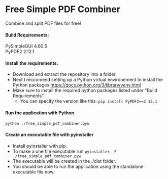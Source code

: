 # Free Simple PDF Combiner
Combine and split PDF files for free!  

#### Build Requirements:
PySimpleGUI 4.60.5  
PyPDF2 2.12.1  

#### Install the requirements:
- Download and extract the repository into a folder.
- Next I reccomend setting up a Python virtual environement to install the Python packages https://docs.python.org/3/library/venv.html
- Make sure to install the required python packages listed under "Build Requirements".
  - You can specify the version like this: `pip install PyPDF2==2.12.1`
#### Run the application with Python
`python ./free_simple_pdf_combiner.pyw`
#### Create an executable file with pyinstaller
- Install pyinstaller with pip.
- To make a one file executable run `pyinstaller -F ./free_simple_pdf_combiner.pyw`
- The executable will be created in the ./dist folder.
- You should be able to run the application using the standalone executable file now.
